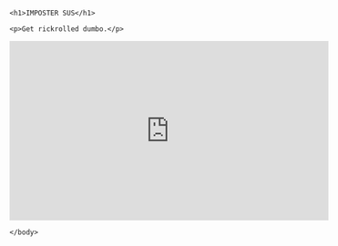 <!DOCTYPE html>
<html>
    <head>
        <meta charset="utf-8">
        <title>HTML: Text emphasis</title>
    </head>
    <body>

    <h1>IMPOSTER SUS</h1>
    
    <p>Get rickrolled dumbo.</p>
    
<iframe width="560" height="315" src="https://www.youtube.com/embed/dQw4w9WgXcQ" title="YouTube video player" frameborder="0" allow="accelerometer; autoplay; clipboard-write; encrypted-media; gyroscope; picture-in-picture" allowfullscreen></iframe>

    </body>
</html>

